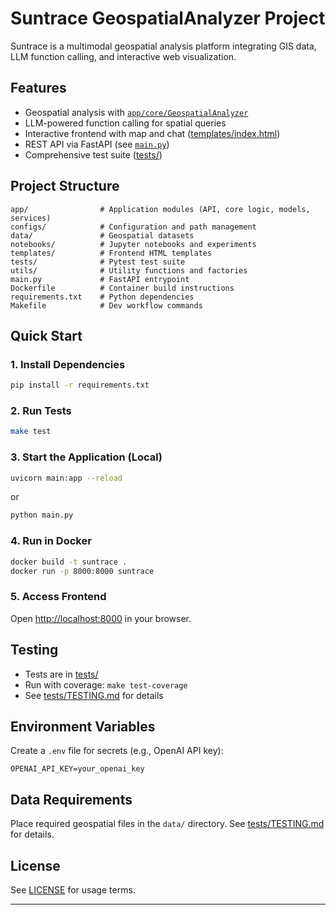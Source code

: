 # Suntrace GeospatialAnalyzer Project

Suntrace is a multimodal geospatial analysis platform integrating GIS data, LLM function calling, and interactive web visualization.

## Features

- Geospatial analysis with [`app/core/GeospatialAnalyzer`](app/core/)
- LLM-powered function calling for spatial queries
- Interactive frontend with map and chat ([templates/index.html](templates/index.html))
- REST API via FastAPI (see [`main.py`](main.py))
- Comprehensive test suite ([tests/](tests/))

## Project Structure

```
app/                # Application modules (API, core logic, models, services)
configs/            # Configuration and path management
data/               # Geospatial datasets
notebooks/          # Jupyter notebooks and experiments
templates/          # Frontend HTML templates
tests/              # Pytest test suite
utils/              # Utility functions and factories
main.py             # FastAPI entrypoint
Dockerfile          # Container build instructions
requirements.txt    # Python dependencies
Makefile            # Dev workflow commands
```

## Quick Start

### 1. Install Dependencies

```sh
pip install -r requirements.txt
```

### 2. Run Tests

```sh
make test
```

### 3. Start the Application (Local)

```sh
uvicorn main:app --reload
```

or

```python
python main.py
```

### 4. Run in Docker

```sh
docker build -t suntrace .
docker run -p 8000:8000 suntrace
```

### 5. Access Frontend

Open [http://localhost:8000](http://localhost:8000) in your browser.


## Testing

- Tests are in [tests/](tests/)
- Run with coverage: `make test-coverage`
- See [tests/TESTING.md](tests/TESTING.md) for details

## Environment Variables

Create a `.env` file for secrets (e.g., OpenAI API key):

```
OPENAI_API_KEY=your_openai_key
```

## Data Requirements

Place required geospatial files in the `data/` directory. See [tests/TESTING.md](tests/TESTING.md) for details.

## License

See [LICENSE](LICENSE) for usage terms.

---
